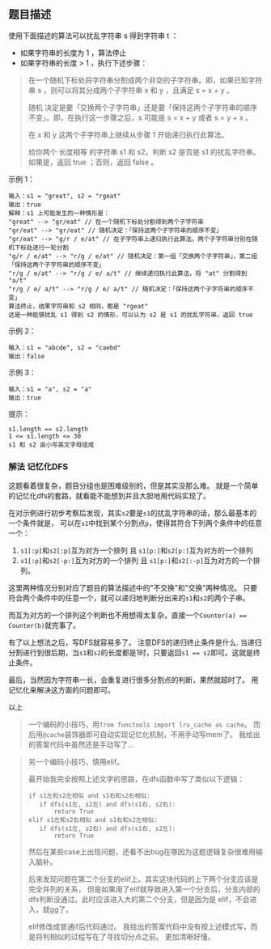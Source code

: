 ## 题目描述
使用下面描述的算法可以扰乱字符串 s 得到字符串 t ：
- 如果字符串的长度为 1 ，算法停止
- 如果字符串的长度 > 1 ，执行下述步骤：
>
>在一个随机下标处将字符串分割成两个非空的子字符串。即，如果已知字符串 s ，则可以将其分成两个子字符串 x 和 y ，且满足 s = x + y 。
>
>随机 决定是要「交换两个子字符串」还是要「保持这两个子字符串的顺序不变」。即，在执行这一步骤之后，s 可能是 s = x + y 或者 s = y + x 。
>
>在 x 和 y 这两个子字符串上继续从步骤 1 开始递归执行此算法。
>
>给你两个 长度相等 的字符串 s1 和 s2，判断 s2 是否是 s1 的扰乱字符串。如果是，返回 true ；否则，返回 false 。

示例 1：
```
输入：s1 = "great", s2 = "rgeat"
输出：true
解释：s1 上可能发生的一种情形是：
"great" --> "gr/eat" // 在一个随机下标处分割得到两个子字符串
"gr/eat" --> "gr/eat" // 随机决定：「保持这两个子字符串的顺序不变」
"gr/eat" --> "g/r / e/at" // 在子字符串上递归执行此算法。两个子字符串分别在随机下标处进行一轮分割
"g/r / e/at" --> "r/g / e/at" // 随机决定：第一组「交换两个子字符串」，第二组「保持这两个子字符串的顺序不变」
"r/g / e/at" --> "r/g / e/ a/t" // 继续递归执行此算法，将 "at" 分割得到 "a/t"
"r/g / e/ a/t" --> "r/g / e/ a/t" // 随机决定：「保持这两个子字符串的顺序不变」
算法终止，结果字符串和 s2 相同，都是 "rgeat"
这是一种能够扰乱 s1 得到 s2 的情形，可以认为 s2 是 s1 的扰乱字符串，返回 true
```
示例 2：
```
输入：s1 = "abcde", s2 = "caebd"
输出：false
```
示例 3：
```
输入：s1 = "a", s2 = "a"
输出：true
```

提示：
```
s1.length == s2.length
1 <= s1.length <= 30
s1 和 s2 由小写英文字母组成
```

### 解法 记忆化DFS
这题看着很复杂，题目分组也是困难级别的，但是其实没那么难。
就是一个简单的记忆化dfs的套路，就看能不能想到并且大胆地用代码实现了。

在对示例进行初步考察后发现，其实`s2`要是`s1`的扰乱字符串的话，那么最基本的一个条件就是，
可以在`s1`中找到某个分割点`p`，使得其符合下列两个条件中的任意一个：
1. `s1[:p]`和`s2[:p]`互为对方一个排列 且 `s1[p:]`和`s2[p:]`互为对方的一个排列
2. `s1[:p]`和`s2[-p:]`互为对方的一个排列 且 `s1[p:]`和`s2[:-p]`互为对方的一个排列。

这里两种情况分别对应了题目的算法描述中的"不交换"和"交换"两种情况。
只要符合两个条件中的任意一个，就可以递归地判断分出来的`s1`和`s2`的两个子串。

而互为对方的一个排列这个判断也不用想得太复杂，直接一个`Counter(a) == Counter(b)`就完事了。

有了以上想法之后，写DFS就容易多了。
注意DFS的递归终止条件是什么.
当递归分割进行到很后期，当`s1`和`s2`的长度都是1时，只要返回`s1 == s2`即可。这就是终止条件。

最后，当然因为字符串一长，会重复进行很多分割点的判断，果然就超时了。
用记忆化来解决这方面的问题即可。

以上

>一个编码的小技巧，用`from functools import lru_cache as cache`。
>而后用`@cache`装饰器即可自动实现记忆化机制，不用手动写mem了。
>我给出的答案代码中虽然还是手动写了…

>另一个编码小技巧，慎用elif。
>
>最开始我完全按照上述文字的思路，在dfs函数中写了类似以下逻辑：
>```text
>if s1左和s2左相似 and s1右和s2右相似:
>    if dfs(s1左, s2左) and dfs(s1右, s2右):
>        return True
>elif s1左和s2右相似 and s1右和s2左相似:
>    if dfs(s1左, s2右) and dfs(s1右, s2左):
>        return True
>```
>然后在某些case上出现问题，还看不出bug在哪因为这题逻辑复杂很难用输入脑补。
>
>后来发现问题在第二个分支的elif上。其实这块代码的上下两个分支应该是完全并列的关系，
>但是如果用了elif就导致进入第一个分支后，分支内部的dfs判断没通过。此时应该进入大的第二个分支，但是因为是
>elif，不会进入，就gg了。
>
>elif修改成普通if后代码通过。
>我给出的答案代码中没有按上述模式写，而是将判相似的过程写在了寻找切分点之前。
>更加清晰好懂。